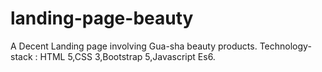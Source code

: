 # landing-page-beauty
A Decent Landing page involving Gua-sha beauty products.
Technology-stack : HTML 5,CSS 3,Bootstrap 5,Javascript Es6.
